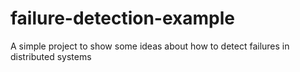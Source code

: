 failure-detection-example
=========================

A simple project to show some ideas about how to detect failures in distributed systems
